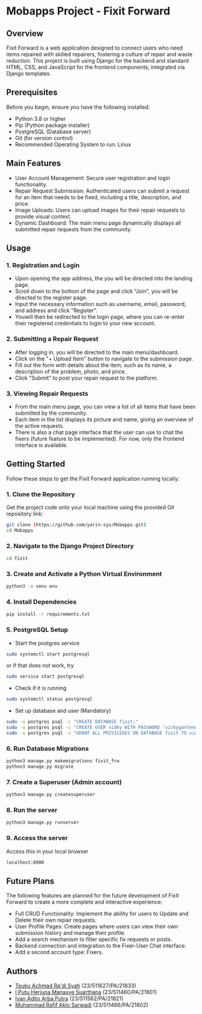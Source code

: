 # Mobapps Project - Fixit Forward

## Overview
Fixit Forward is a web application designed to connect users who need items repaired with skilled repairers, fostering a culture of repair and waste reduction. This project is built using Django for the backend and standard HTML, CSS, and JavaScript for the frontend components, integrated via Django templates.

## Prerequisites
Before you begin, ensure you have the following installed:
* Python 3.8 or higher
* Pip (Python package installer)
* PostgreSQL (Database server)
* Git (for version control)
* Recommended Operating System to run: Linux 

## Main Features
- User Account Management: Secure user registration and login functionality.
- Repair Request Submission: Authenticated users can submit a request for an item that needs to be fixed, including a title, description, and price.
- Image Uploads: Users can upload images for their repair requests to provide visual context.
- Dynamic Dashboard: The main menu page dynamically displays all submitted repair requests from the community.

## Usage
### 1. Registration and Login
- Upon opening the app address, the you will be directed into the landing page.
- Scroll down to the bottom of the page and click "Join", you will be directed to the register page.
- Input the necessary information such as username, email, password, and address and click "Register".
- Youwill then be redirected to the login page, where you can re-enter their registered credentials to login to your new account.

### 2. Submitting a Repair Request
- After logging in, you will be directed to the main menu/dashboard.
- Click on the "+ Upload Item" button to navigate to the submission page.
- Fill out the form with details about the item, such as its name, a description of the problem, photo, and price.
- Click "Submit" to post your repair request to the platform.

### 3. Viewing Repair Requests
- From the main menu page, you can view a list of all items that have been submitted by the community.
- Each item in the list displays its picture and name, giving an overview of the active requests.
- There is also a chat page interface that the user can use to chat the fixers (future feature to be implemented). For now, only the frontend interface is available.

## Getting Started

Follow these steps to get the Fixit Forward application running locally:

### 1. Clone the Repository
Get the project code onto your local machine using the provided Git repository link:
```bash
git clone (https://github.com/yarin-sys/Mobapps.git)
cd Mobapps
```

### 2. Navigate to the Django Project Directory
```bash
cd fixit
```

### 3. Create and Activate a Python Virtual Environment
```bash
python3 -m venv env
```

### 4. Install Dependencies
```bash
pip install -r requirements.txt
```

### 5. PostgreSQL Setup
- Start the postgres service
```bash
sudo systemctl start postgresql
```
or if that does not work, try
```bash
sudo service start postgresql
```

- Check if it is running
```bash
sudo systemctl status postgresql
```
- Set up database and user (Mandatory)
```bash
sudo -u postgres psql -c "CREATE DATABASE fixit;"
sudo -u postgres psql -c "CREATE USER vidky WITH PASSWORD 'vickyganteng&&';"
sudo -u postgres psql -c "GRANT ALL PRIVILEGES ON DATABASE fixit TO vidky;"
```

### 6. Run Database Migrations
```bash
python3 manage.py makemigrations fixit_frw
python3 manage.py migrate
```

### 7. Create a Superuser (Admin account)
```bash
python3 manage.py createsuperuser
```

### 8. Run the server
```bash
python3 manage.py runserver  
```

### 9. Access the server
Access this in your local browser
```bash
localhost:8000
```

## Future Plans
The following features are planned for the future development of FixIt Forward to create a more complete and interactive experience:
- Full CRUD Functionality: Implement the ability for users to Update and Delete their own repair requests.
- User Profile Pages: Create pages where users can view their own submission history and manage their profile.
- Add a search mechanism to filter specific fix requests or posts.
- Backend connection and integration to the Fixer-User Chat interface. 
- Add a second account type: Fixers.

## Authors
- [Teuku Achmad Ra'di Syah](https://github.com/yarin-sys) (23/511627/PA/21833)
- [I Putu Herjuna Manasye Suarthana](https://github.com/HermanCS-07) (23/511460/PA/21801)
- [Ivan Adito Arba Putra](https://github.com/ivanadito-ap) (23/511562/PA/21821)
- [Muhammad Rafif Akio Sarwadi](https://github.com/) (23/511466/PA/21802)




